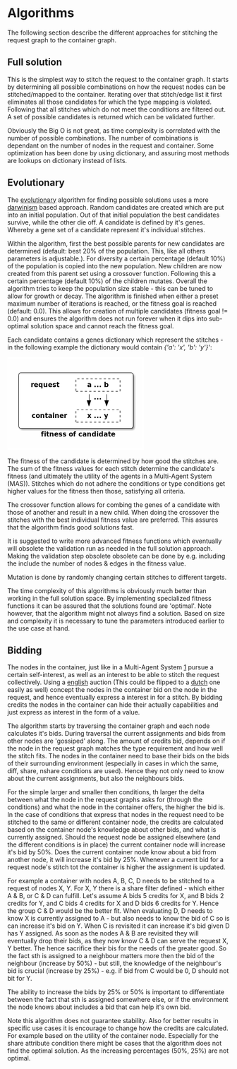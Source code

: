 
# Algorithms

The following section describe the different approaches for stitching the 
request graph to the container graph.

## Full solution

This is the simplest way to stitch the request to the container graph. It 
starts by determining all possible combinations on how the request nodes can
be stitched/mapped to the container. Iterating over that stitch/edge list it 
first eliminates all those candidates for which the type mapping is violated. 
Following that all stitches which do not meet the conditions are filtered out. 
A set of possible candidates is returned which can be validated further. 

Obviously the Big O is not great, as time complexity is correlated with the 
number of possible combinations. The number of combinations is dependant on 
the number of nodes in the request and container. Some optimization has been 
done by using dictionary, and assuring most methods are lookups on 
dictionary instead of lists. 

## Evolutionary

The [evolutionary](https://en.wikipedia.org/wiki/Evolutionary_algorithm) 
algorithm for finding possible solutions uses a more 
[darwinism](https://en.wikipedia.org/wiki/Darwinism) based approach. Random 
candidates are created which are put into an initial population. Out of that 
initial population the best candidates survive, while the other die off. A 
candidate is defined by it's genes. Whereby a gene set of a candidate 
represent it's individual stitches. 

Within the algorithm, first the best possible parents for new candidates are 
determined (default: best 20% of the population. This, like all others 
parameters is adjustable.). For diversity a certain percentage (default 10%) 
of the population is copied into the new population. New children are now 
created from this parent set using a crossover function. Following this a 
certain percentage (default 10%) of the children mutates. Overall the 
algorithm tries to keep the population size stable - this can be tuned to 
allow for growth or decay. The algorithm is finished when either a preset 
maximum number of iterations is reached, or the fitness goal is reached 
(default: 0.0). This allows for creation of multiple candidates (fitness 
goal != 0.0) and ensures the algorithm does not run forever when it dips into 
sub-optimal solution space and cannot reach the fitness goal.

Each candidate contains a genes dictionary which represent the stitches - in 
the following example the dictionary would contain *{'a': 'x', 'b': 'y'}*':

![evolutionary_genes](evolutionary_genes.png "Gen set of a candidate.")

The fitness of the candidate is determined by how good the stitches are. The 
sum of the fitness values for each stitch determine the candidate's fitness 
(and ultimately the utility of the agents in a Multi-Agent System (MAS)). 
Stitches which do not adhere the conditions or type conditions get higher 
values for the fitness then those, satisfying all criteria.
  
The crossover function allows for combing the genes of a candidate with those 
of another and result in a new child. When doing the crossover the stitches 
with the best individual fitness value are preferred. This assures that the 
algorithm finds good solutions fast.

It is suggested to write more advanced fitness functions which eventually will 
obsolete the validation run as needed in the full solution approach. Making 
the validation step obsolete obsolete can be done by e.g. including the 
include the number of nodes & edges in the fitness value.

Mutation is done by randomly changing certain stitches to different targets.
 
The time complexity of this algorithms is obviously much better than working 
in the full solution space. By implementing specialized fitness functions it 
can be assured that the solutions found are 'optimal'. Note however, that the 
algorithm might not always find a solution. Based on size and complexity it 
is necessary to tune the parameters introduced earlier to the use case at hand. 

## Bidding

The nodes in the container, just like in a Multi-Agent System [1](1) pursue a 
certain self-interest, as well as an interest to be able to stitch the request 
collectively. Using a [english](https://en.wikipedia.org/wiki/English_auction)
auction (This could be flipped to a 
[dutch](https://en.wikipedia.org/wiki/Dutch_auction) one easily as well) 
concept the nodes in the container bid on the node in the request, and hence 
eventually express a interest in for a stitch. By bidding credits the nodes in 
the container can hide their actually capabilities and just express as 
interest in the form of a value.

The algorithm starts by traversing the container graph and each node 
calculates it's bids. During traversal the current assignments and bids from 
other nodes are 'gossiped' along. The amount of credits bid, depends on if the 
node in the request graph matches the type requirement and how well the stitch 
fits. The nodes in the container need to base their bids on the bids of their
surrounding environment (especially in cases in which the  same, diff, share, 
nshare conditions are used). Hence they not only need to know about the 
current assignments, but also the neighbours bids. 

For the simple larger and smaller then conditions, th larger the delta between 
what the node in the request graphs asks for (through the conditions) and what 
the node in the container offers, the higher the bid is. In the case of 
conditions that express that nodes in the request need to be stitched to the 
same or different container node, the credits are calculated based on the 
container node's knowledge about other bids, and what is currently assigned. 
Should the request node be assigned elsewhere (and the different conditions 
is in place) the current container node will increase it's bid by 50%. Does 
the current container node know about a bid from another node, it will increase 
it's bid by 25%. Whenever a current bid for a request node's stitch tot the 
container is higher the assignment is updated.

For example a container with nodes A, B, C, D needs to be stitched to a 
request of nodes X, Y. For X, Y there is a share filter defined - which 
either A & B, or C & D can fulfill. Let's assume A bids 5 credits for
X, and B bids 2 credits for Y, and C bids 4 credits for X and D bids 6
credits for Y. Hence the group C & D would be the better fit. When evaluating 
D, D needs to know X is currently assigned to A - but also needs to know the 
bid of C so is can increase it's bid on Y. When C is revisited it can increase 
it's bid given D has Y assigned. As soon as the nodes A & B are revisited they 
will eventually drop their bids, as they now know C & D can serve the request 
X, Y better. The hence sacrifice their bis for the needs of the greater good. 
So the fact sth is assigned to a neighbour matters more then the bid of the 
neighbour (increase by 50%) - but still, the knowledge of the neighbour's bid 
is crucial (increase by 25%) - e.g. if bid from C would be 0, D should not 
bit for Y.

The ability to increase the bids by 25% or 50% is important to differentiate 
between the fact that sth is assigned somewhere else, or if the environment 
the node knows about includes a bid that can help it's own bid.

Note this algorithm does not guarantee stability. Also for better results in 
specific use cases it is encourage to change how the credits are calculated. 
For example based on the utility of the container node. Especially for the 
share attribute condition there might be cases that the algorithm does not 
find the optimal solution. As the increasing percentages (50%, 25%) are not 
optimal.   

[1]: https://www.cs.ox.ac.uk/people/michael.wooldridge/pubs/imas/IMAS2e.html 
    "An Introduction to MultiAgent Systems."
